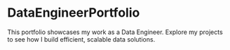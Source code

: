 # DataEngineerPortfolio
This portfolio showcases my work as a Data Engineer. Explore my projects to see how I build efficient, scalable data solutions.
